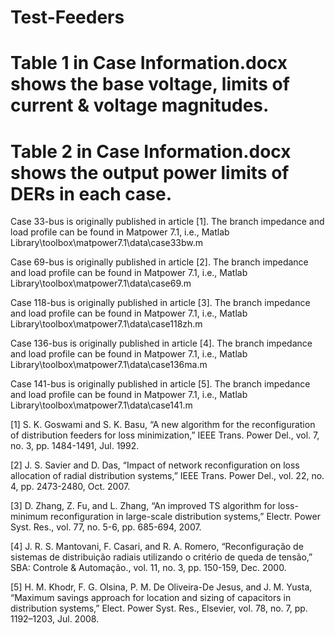 # Test-Feeders
# Table 1 in Case Information.docx shows the base voltage, limits of current & voltage magnitudes.
# Table 2 in Case Information.docx shows the output power limits of DERs in each case.

Case 33-bus is originally published in article [1]. The branch impedance and load profile can be found in Matpower 7.1, i.e., Matlab Library\toolbox\matpower7.1\data\case33bw.m

Case 69-bus is originally published in article [2]. The branch impedance and load profile can be found in Matpower 7.1, i.e., Matlab Library\toolbox\matpower7.1\data\case69.m

Case 118-bus is originally published in article [3]. The branch impedance and load profile can be found in Matpower 7.1, i.e., Matlab Library\toolbox\matpower7.1\data\case118zh.m

Case 136-bus is originally published in article [4]. The branch impedance and load profile can be found in Matpower 7.1, i.e., Matlab Library\toolbox\matpower7.1\data\case136ma.m

Case 141-bus is originally published in article [5]. The branch impedance and load profile can be found in Matpower 7.1, i.e., Matlab Library\toolbox\matpower7.1\data\case141.m


[1] S. K. Goswami and S. K. Basu, “A new algorithm for the reconfiguration of distribution feeders for loss minimization,” IEEE Trans. Power Del., vol. 7, no. 3, pp. 1484-1491, Jul. 1992.

[2] J. S. Savier and D. Das, “Impact of network reconfiguration on loss allocation of radial distribution systems,” IEEE Trans. Power Del., vol. 22, no. 4, pp. 2473-2480, Oct. 2007.

[3] D. Zhang, Z. Fu, and L. Zhang, “An improved TS algorithm for loss-minimum reconfiguration in large-scale distribution systems,” Electr. Power Syst. Res., vol. 77, no. 5-6, pp. 685-694, 2007.

[4] J. R. S. Mantovani, F. Casari, and R. A. Romero, “Reconfiguração de sistemas de distribuição radiais utilizando o critério de queda de tensão,” SBA: Controle & Automação., vol. 11, no. 3, pp. 150-159, Dec. 2000.

[5] H. M. Khodr, F. G. Olsina, P. M. De Oliveira-De Jesus, and J. M. Yusta, “Maximum savings approach for location and sizing of capacitors in distribution systems,” Elect. Power Syst. Res., Elsevier, vol. 78, no. 7, pp. 1192–1203, Jul. 2008.
